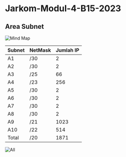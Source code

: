 # Jarkom-Modul-4-B15-2023

## Area Subnet
![Mind Map](https://github.com/VictorGstn/Jarkom-Modul-4-B15-2023/assets/125529445/b6e254ef-84ac-4081-b922-c9ba06a9d814)

| Subnet   | NetMask | Jumlah IP | 
|----------|---------|-----------|
| A1       | /30     | 2         | 
| A2       | /30     | 2         | 
| A3       | /25     | 66        | 
| A4       | /23     | 256       | 
| A5       | /30     | 2         | 
| A6       | /30     | 2         | 
| A7       | /30     | 2         | 
| A8       | /30     | 2         | 
| A9       | /21     | 1023      | 
| A10      | /22     | 514       | 
| Total    |  /20    |  1871     | 

![All](https://github.com/VictorGstn/Jarkom-Modul-4-B15-2023/assets/125529445/d2eb6a28-3851-4d00-8908-f84460d36c80)
